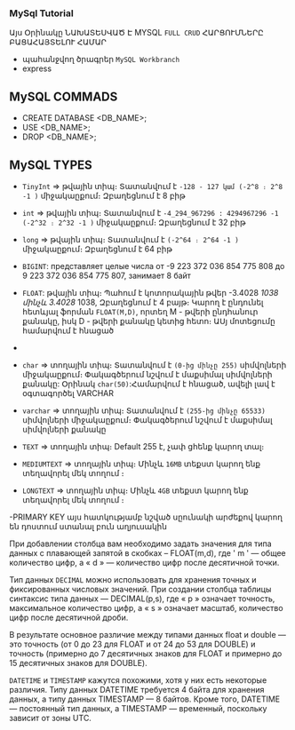 ### MySql Tutorial

Այս Օրինակը ՆԱԽԱՏԵՍՎԱԾ Է MYSQL `FULL CRUD` ՀԱՐՑՈՒՄՆԵՐԸ ԲԱՑԱՀԱՅՏԵԼՈՒ ՀԱՄԱՐ

- պահանջվող ծրագրեր `MySQL Workbranch`
- express

## MySQL COMMADS

- CREATE DATABASE <DB_NAME>;  
- USE <DB_NAME>;
- DROP <DB_NAME>;

## MySQL TYPES

- `TinyInt` => թվային տիպ։ Տատանվում է `-128 - 127 կամ (-2^8 ։ 2^8 -1 )` միջակաըքում։ Զբաղեցնում է 8 բիթ
- `int` => թվային տիպ։ Տատանվում է `-4_294_967296 : 4294967296 -1  (-2^32 ։ 2^32 -1 )` միջակաըքում։ Զբաղեցնում է 32 բիթ
- `long` => թվային տիպ։ Տատանվում է `(-2^64 ։ 2^64 -1 )` միջակաըքում։ Զբաղեցնում է 64 բիթ
- `BIGINT`: представляет целые числа от -9 223 372 036 854 775 808 до 9 223 372 036 854 775 807, занимает 8 байт
- `FLOAT`: թվային տիպ։ Պահում է կոտորակային թվեր -3.4028 *1038 մինչև 3.4028* 1038,  Զբաղեցնում է  4 բայթ։ Կարող է ընդունել հետևյալ ֆորման  `FLOAT(M,D)`, որտեղ M - թվերի ընդհանուր քանակը, իսկ D - թվերի  քանակը կետից հետո։ ԱՍյ մոտեցումը համարվում է հնացած
-

- `char` => տողային տիպ։ Տատանվում է `(0-ից մինչը 255)` սիմվոլների միջակաըքում։ Փակագծերում նշվում է մաքսիմալ սիմվոլների քանակը: Օրինակ `char(50)`:Համարվում է հնացած, ավելի լավ է օգտագործել VARCHAR
- `varchar` => տողային տիպ։ Տատանվում է `(255-ից մինչը 65533)` սիմվոլների միջակաըքում։ Փակագծերում նշվում է մաքսիմալ սիմվոլների քանակը
- `TEXT` => տողային տիպ։ Default 255 է, չափ ցհենք կարող տալ։
- `MEDIUMTEXT` => տողային տիպ։ Մինչև `16MB` տեքստ կարող ենք տեղավորել մեկ տողում ։
- `LONGTEXT` => տողային տիպ։ Մինչև `4GB` տեքստ կարող ենք տեղավորել մեկ տողում ։

-PRIMARY KEY այս հատկությամբ նշված սըունակի արժեքով կարող են դոստում ստանալ բուն աղյուսակին

При добавлении столбца вам необходимо задать значения для типа данных с плавающей запятой в скобках – FLOAT(m,d), где ' m ' — общее количество цифр, а « d » — количество цифр после десятичной точки.

Тип данных `DECIMAL` можно использовать для хранения точных и фиксированных числовых значений.
При создании столбца таблицы синтаксис типа данных — DECIMAL(p,s), где « p » означает точность, максимальное количество цифр, а « s » означает масштаб, количество цифр после десятичной дроби.

В результате основное различие между типами данных float и double — это точность (от 0 до 23 для FLOAT и от 24 до 53 для DOUBLE) и точность (примерно до 7 десятичных знаков для FLOAT и примерно до 15 десятичных знаков для DOUBLE).

`DATETIME` и `TIMESTAMP` кажутся похожими, хотя у них есть некоторые различия. Типу данных DATETIME требуется 4 байта для хранения данных, а типу данных TIMESTAMP — 8 байтов. Кроме того, DATETIME — постоянный тип данных, а TIMESTAMP — временный, поскольку зависит от зоны UTC.
